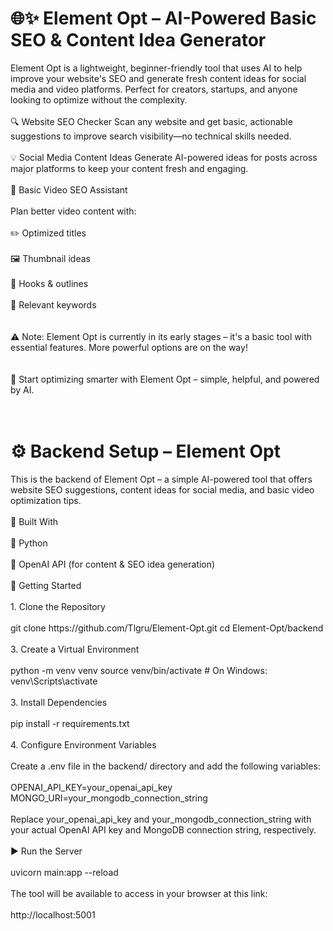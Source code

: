 <h1>🌐✨ Element Opt – AI-Powered Basic SEO & Content Idea Generator</h1>
Element Opt is a lightweight, beginner-friendly tool that uses AI to help improve your website's SEO and generate fresh content ideas for social media and video platforms. Perfect for creators, startups, and anyone looking to optimize without the complexity.
<br><br>
🔍 Website SEO Checker
Scan any website and get basic, actionable suggestions to improve search visibility—no technical skills needed.
<br><br>
💡 Social Media Content Ideas
Generate AI-powered ideas for posts across major platforms to keep your content fresh and engaging.
<br><br>
🎥 Basic Video SEO Assistant
<br>
<br>
Plan better video content with:
<br><br>
✏️ Optimized titles
<br><br>
🖼️ Thumbnail ideas
<br><br>
🎯 Hooks & outlines
<br><br>
🔑 Relevant keywords
<br><br>
<br>
⚠️ Note: Element Opt is currently in its early stages – it's a basic tool with essential features. More powerful options are on the way!
<br><br>
<br>
🚀 Start optimizing smarter with Element Opt – simple, helpful, and powered by AI.
<br><br>
<br>
<h1>⚙️ Backend Setup – Element Opt</h1>
This is the backend of Element Opt – a simple AI-powered tool that offers website SEO suggestions, content ideas for social media, and basic video optimization tips.
<br><br>
🧰 Built With
<br><br>
🧠 Python
<br><br>
🤖 OpenAI API (for content & SEO idea generation)
<br><br>
🚀 Getting Started
<br><br>
1. Clone the Repository
<br><br>
git clone https://github.com/Tlgru/Element-Opt.git
cd Element-Opt/backend
<br><br>
3. Create a Virtual Environment
<br><br>
python -m venv venv
source venv/bin/activate   # On Windows: venv\Scripts\activate
<br><br>
3. Install Dependencies
<br><br>
pip install -r requirements.txt
<br><br>
4. Configure Environment Variables
<br><br>
Create a .env file in the backend/ directory and add the following variables:
<br><br>
OPENAI_API_KEY=your_openai_api_key
MONGO_URI=your_mongodb_connection_string
<br><br>
Replace your_openai_api_key and your_mongodb_connection_string with your actual OpenAI API key and MongoDB connection string, respectively.
<br><br>
▶️ Run the Server
<br><br>
uvicorn main:app --reload
<br><br>
The tool will be available to access in your browser at this link:
<br><br>
http://localhost:5001

